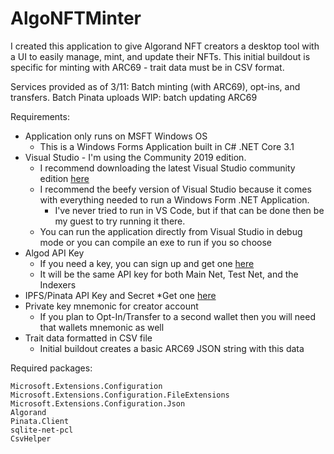 # AlgoNFTMinter
I created this application to give Algorand NFT creators a desktop tool with a UI to easily manage, mint, and update their NFTs. This initial buildout is specific for minting with ARC69 - trait data must be in CSV format. 

Services provided as of 3/11: Batch minting (with ARC69), opt-ins, and transfers. Batch Pinata uploads
WIP: batch updating ARC69
 

Requirements:
* Application only runs on MSFT Windows OS
	* This is a Windows Forms Application built in C# .NET Core 3.1
* Visual Studio - I'm using the Community 2019 edition. 
	* I recommend downloading the latest Visual Studio community edition [here](https://visualstudio.microsoft.com/) 
	* I recommend the beefy version of Visual Studio because it comes with everything needed to run a Windows Form .NET Application. 
		* I've never tried to run in VS Code, but if that can be done then be my guest to try running it there. 
	* You can run the application directly from Visual Studio in debug mode or you can compile an exe to run if you so choose  
* Algod API Key
	* If you need a key, you can sign up and get one [here](https://www.purestake.com/technology/algorand-api/)
	* It will be the same API key for both Main Net, Test Net, and the Indexers
* IPFS/Pinata API Key and Secret
	*Get one [here](https://www.pinata.cloud/)
* Private key mnemonic for creator account
	* If you plan to Opt-In/Transfer to a second wallet then you will need that wallets mnemonic as well
* Trait data formatted in CSV file
	* Initial buildout creates a basic ARC69 JSON string with this data


Required packages:
```
Microsoft.Extensions.Configuration
Microsoft.Extensions.Configuration.FileExtensions
Microsoft.Extensions.Configuration.Json
Algorand
Pinata.Client
sqlite-net-pcl
CsvHelper
```
